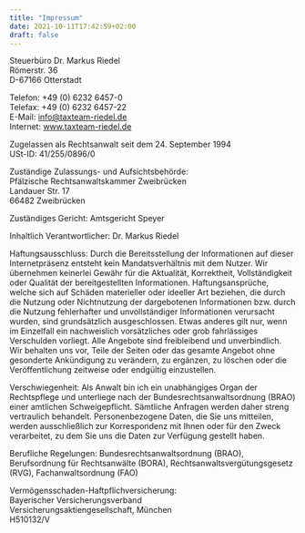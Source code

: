 ```yaml
---
title: "Impressum"
date: 2021-10-11T17:42:59+02:00
draft: false
---
```


Steuerbüro Dr. Markus Riedel  
Römerstr. 36  
D-67166 Otterstadt  

Telefon: +49 (0) 6232 6457-0  
Telefax: +49 (0) 6232 6457-22  
E-Mail: info@taxteam-riedel.de  
Internet: www.taxteam-riedel.de

Zugelassen als Rechtsanwalt seit dem 24. September 1994  
USt-ID: 41/255/0896/0

Zuständige Zulassungs- und Aufsichtsbehörde:  
Pfälzische Rechtsanwaltskammer Zweibrücken  
Landauer Str. 17  
66482 Zweibrücken

Zuständiges Gericht: Amtsgericht Speyer

Inhaltlich Verantwortlicher: Dr. Markus Riedel

Haftungsausschluss: Durch die Bereitsstellung der Informationen auf dieser Internetpräsenz entsteht kein Mandatsverhältnis mit dem Nutzer.
Wir übernehmen keinerlei Gewähr für die Aktualität, Korrektheit, Vollständigkeit oder Qualität der bereitgestellten Informationen.
Haftungsansprüche, welche sich auf Schäden materieller oder ideeller Art beziehen, die durch die Nutzung oder Nichtnutzung der dargebotenen Informationen bzw. durch die Nutzung fehlerhafter und unvollständiger Informationen verursacht wurden, sind grundsätzlich ausgeschlossen.
Etwas anderes gilt nur, wenn im Einzelfall ein nachweislich vorsätzliches oder grob fahrlässiges Verschulden vorliegt.
Alle Angebote sind freibleibend und unverbindlich.
Wir behalten uns vor, Teile der Seiten oder das gesamte Angebot ohne gesonderte Ankündigung zu verändern, zu ergänzen, zu löschen oder die Veröffentlichung zeitweise oder endgültig einzustellen.

Verschwiegenheit: Als Anwalt bin ich ein unabhängiges Organ der Rechtspflege und unterliege nach der Bundesrechtsanwaltsordnung (BRAO) einer amtlichen Schweigepflicht.
Sämtliche Anfragen werden daher streng vertraulich behandelt.
Personenbezogene Daten, die Sie uns mitteilen, werden ausschließlich zur Korrespondenz mit Ihnen oder für den Zweck verarbeitet, zu dem Sie uns die Daten zur Verfügung gestellt haben.

Berufliche Regelungen: Bundesrechtsanwaltsordnung (BRAO), Berufsordnung für Rechtsanwälte (BORA), Rechtsanwaltsvergütungsgesetz (RVG), Fachanwaltsordnung (FAO)

Vermögensschaden-Haftpflichversicherung:  
Bayerischer Versicherungsverband  
Versicherungsaktiengesellschaft, München  
H510132/V

